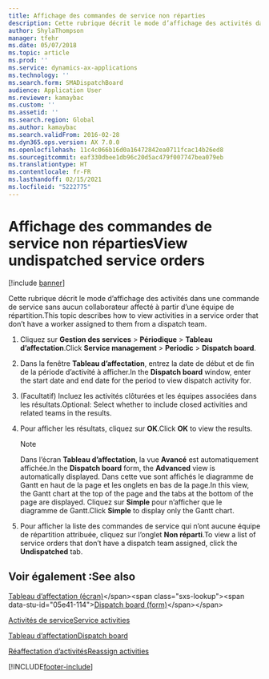 ```yaml
---
title: Affichage des commandes de service non réparties
description: Cette rubrique décrit le mode d’affichage des activités dans une commande de service sans aucun collaborateur affecté à partir d’une équipe de répartition.
author: ShylaThompson
manager: tfehr
ms.date: 05/07/2018
ms.topic: article
ms.prod: ''
ms.service: dynamics-ax-applications
ms.technology: ''
ms.search.form: SMADispatchBoard
audience: Application User
ms.reviewer: kamaybac
ms.custom: ''
ms.assetid: ''
ms.search.region: Global
ms.author: kamaybac
ms.search.validFrom: 2016-02-28
ms.dyn365.ops.version: AX 7.0.0
ms.openlocfilehash: 11c4c066b16d0a16472842ea0711fcac14b26ed8
ms.sourcegitcommit: eaf330dbee1db96c20d5ac479f007747bea079eb
ms.translationtype: HT
ms.contentlocale: fr-FR
ms.lasthandoff: 02/15/2021
ms.locfileid: "5222775"
---
```

# <a name="view-undispatched-service-orders"></a><span data-ttu-id="05e41-103">Affichage des commandes de service non réparties</span><span class="sxs-lookup"><span data-stu-id="05e41-103">View undispatched service orders</span></span> 

[!include [banner](../includes/banner.md)]


<span data-ttu-id="05e41-104">Cette rubrique décrit le mode d’affichage des activités dans une commande de service sans aucun collaborateur affecté à partir d’une équipe de répartition.</span><span class="sxs-lookup"><span data-stu-id="05e41-104">This topic describes how to view activities in a service order that don’t have a worker assigned to them from a dispatch team.</span></span>

1.  <span data-ttu-id="05e41-105">Cliquez sur **Gestion des services** \> **Périodique** \> **Tableau d’affectation**.</span><span class="sxs-lookup"><span data-stu-id="05e41-105">Click **Service management** \> **Periodic** \> **Dispatch board**.</span></span>

2.  <span data-ttu-id="05e41-106">Dans la fenêtre **Tableau d’affectation**, entrez la date de début et de fin de la période d’activité à afficher.</span><span class="sxs-lookup"><span data-stu-id="05e41-106">In the **Dispatch board** window, enter the start date and end date for the period to view dispatch activity for.</span></span>

3.  <span data-ttu-id="05e41-107">(Facultatif) Incluez les activités clôturées et les équipes associées dans les résultats.</span><span class="sxs-lookup"><span data-stu-id="05e41-107">Optional: Select whether to include closed activities and related teams in the results.</span></span>

4.  <span data-ttu-id="05e41-108">Pour afficher les résultats, cliquez sur **OK**.</span><span class="sxs-lookup"><span data-stu-id="05e41-108">Click **OK** to view the results.</span></span>
    

    > [!NOTE]
    > <P><span data-ttu-id="05e41-109">Dans l’écran <STRONG>Tableau d’affectation</STRONG>, la vue <STRONG>Avancé</STRONG> est automatiquement affichée.</span><span class="sxs-lookup"><span data-stu-id="05e41-109">In the <STRONG>Dispatch board</STRONG> form, the <STRONG>Advanced</STRONG> view is automatically displayed.</span></span> <span data-ttu-id="05e41-110">Dans cette vue sont affichés le diagramme de Gantt en haut de la page et les onglets en bas de la page.</span><span class="sxs-lookup"><span data-stu-id="05e41-110">In this view, the Gantt chart at the top of the page and the tabs at the bottom of the page are displayed.</span></span> <span data-ttu-id="05e41-111">Cliquez sur <STRONG>Simple</STRONG> pour n’afficher que le diagramme de Gantt.</span><span class="sxs-lookup"><span data-stu-id="05e41-111">Click <STRONG>Simple</STRONG> to display only the Gantt chart.</span></span></P>



5.  <span data-ttu-id="05e41-112">Pour afficher la liste des commandes de service qui n’ont aucune équipe de répartition attribuée, cliquez sur l’onglet **Non réparti**.</span><span class="sxs-lookup"><span data-stu-id="05e41-112">To view a list of service orders that don’t have a dispatch team assigned, click the **Undispatched** tab.</span></span>

## <a name="see-also"></a><span data-ttu-id="05e41-113">Voir également :</span><span class="sxs-lookup"><span data-stu-id="05e41-113">See also</span></span>

<span data-ttu-id="05e41-114">[Tableau d’affectation (écran)](https://technet.microsoft.com/library/hh242789\(v=ax.60\))</span><span class="sxs-lookup"><span data-stu-id="05e41-114">[Dispatch board (form)](https://technet.microsoft.com/library/hh242789\(v=ax.60\))</span></span>

[<span data-ttu-id="05e41-115">Activités de service</span><span class="sxs-lookup"><span data-stu-id="05e41-115">Service activities</span></span>](service-activities.md)

[<span data-ttu-id="05e41-116">Tableau d’affectation</span><span class="sxs-lookup"><span data-stu-id="05e41-116">Dispatch board</span></span>](dispatch-board.md)

[<span data-ttu-id="05e41-117">Réaffectation d’activités</span><span class="sxs-lookup"><span data-stu-id="05e41-117">Reassign activities</span></span>](reassign-activities.md)

  




[!INCLUDE[footer-include](../../includes/footer-banner.md)]